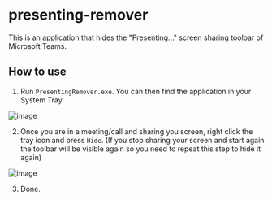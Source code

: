 ﻿# presenting-remover
This is an application that hides the "Presenting..." screen sharing toolbar of Microsoft Teams.

## How to use
1. Run `PresentingRemover.exe`. You can  then find the application in your System Tray. 

![image](https://user-images.githubusercontent.com/35493559/166444355-7a632b1c-525f-483b-9936-9ed728498797.png)

2. Once you are in a meeting/call and sharing you screen, right click the tray icon and press `Hide`. (If you stop sharing your screen and start again the toolbar will be visible again so you need to repeat this step to hide it again) 

![image](https://user-images.githubusercontent.com/35493559/166444511-9c3dc41b-de90-4c84-aa1c-9aa004be0c41.png)

3. Done.
